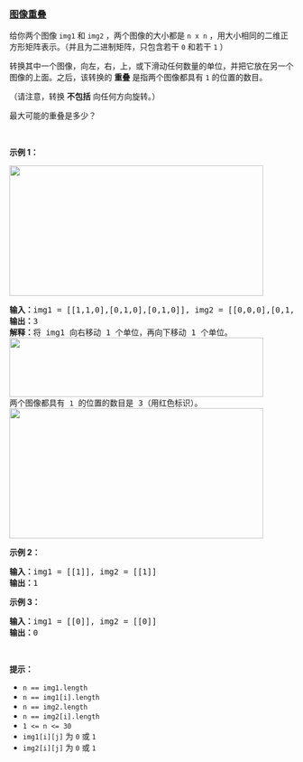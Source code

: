 ### [图像重叠](https://leetcode-cn.com/problems/image-overlap)

<p>给你两个图像 <code>img1</code> 和 <code>img2</code> ，两个图像的大小都是 <code>n x n</code> ，用大小相同的二维正方形矩阵表示。（并且为二进制矩阵，只包含若干 <code>0</code> 和若干 <code>1</code> ）</p>

<p>转换其中一个图像，向左，右，上，或下滑动任何数量的单位，并把它放在另一个图像的上面。之后，该转换的 <strong>重叠</strong> 是指两个图像都具有 <code>1</code> 的位置的数目。</p>

<div class="original__bRMd">
<div>
<p>（请注意，转换 <strong>不包括</strong> 向任何方向旋转。）</p>

<p>最大可能的重叠是多少？</p>

<p> </p>

<p><strong>示例 1：</strong></p>
<img alt="" src="https://assets.leetcode.com/uploads/2020/09/09/overlap1.jpg" style="width: 450px; height: 231px;" />
<pre>
<strong>输入：</strong>img1 = [[1,1,0],[0,1,0],[0,1,0]], img2 = [[0,0,0],[0,1,1],[0,0,1]]
<strong>输出：</strong>3
<strong>解释：</strong>将 img1 向右移动 1 个单位，再向下移动 1 个单位。
<img alt="" src="https://assets.leetcode.com/uploads/2020/09/09/overlap_step1.jpg" style="width: 450px; height: 105px;" />
两个图像都具有 <code>1</code> 的位置的数目是 3（用红色标识）。
<img alt="" src="https://assets.leetcode.com/uploads/2020/09/09/overlap_step2.jpg" style="width: 450px; height: 231px;" />
</pre>

<p><strong>示例 2：</strong></p>

<pre>
<strong>输入：</strong>img1 = [[1]], img2 = [[1]]
<strong>输出：</strong>1
</pre>

<p><strong>示例 3：</strong></p>

<pre>
<strong>输入：</strong>img1 = [[0]], img2 = [[0]]
<strong>输出：</strong>0
</pre>

<p> </p>

<p><strong>提示：</strong></p>

<ul>
	<li><code>n == img1.length</code></li>
	<li><code>n == img1[i].length</code></li>
	<li><code>n == img2.length </code></li>
	<li><code>n == img2[i].length</code></li>
	<li><code>1 <= n <= 30</code></li>
	<li><code>img1[i][j]</code> 为 <code>0</code> 或 <code>1</code></li>
	<li><code>img2[i][j]</code> 为 <code>0</code> 或 <code>1</code></li>
</ul>
</div>
</div>
